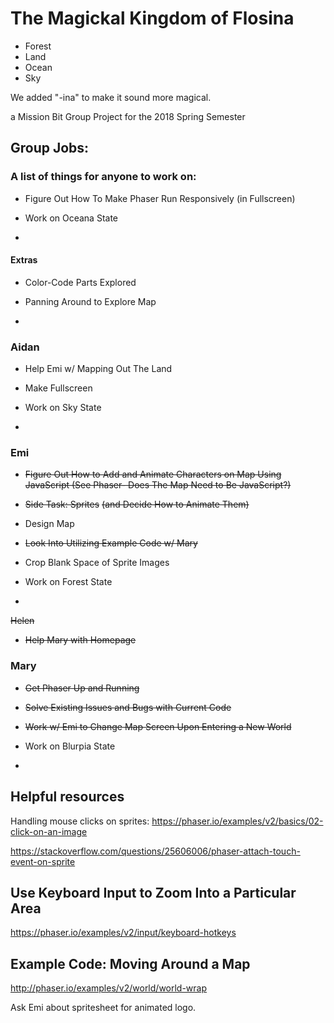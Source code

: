 # The Magickal Kingdom of Flosina

* Forest
* Land
* Ocean
* Sky

We added "-ina" to make it sound more magical.

a Mission Bit Group Project for the 2018 Spring Semester

## Group Jobs:

### A list of things for anyone to work on:

* Figure Out How To Make Phaser Run Responsively (in Fullscreen)

* Work on Oceana State

* 

#### Extras

* Color-Code Parts Explored

* Panning Around to Explore Map

*


### Aidan

* Help Emi w/ Mapping Out The Land

* Make Fullscreen

* Work on Sky State

* 

### Emi

* ~~Figure Out How to Add and Animate Characters on Map Using JavaScript (See Phaser- Does The Map Need to Be JavaScript?)~~

* ~~Side Task: Sprites~~ ~~(and Decide How to Animate Them)~~

* Design Map

* ~~Look Into Utilizing Example Code w/ Mary~~

* Crop Blank Space of Sprite Images

* Work on Forest State

* 

~~Helen~~

* ~~Help Mary with Homepage~~

### Mary

* ~~Get Phaser Up and Running~~

* ~~Solve Existing Issues and Bugs with Current Code~~

* ~~Work w/ Emi to Change Map Screen Upon Entering a New World~~

* Work on Blurpia State

* 

## Helpful resources

Handling mouse clicks on sprites:
https://phaser.io/examples/v2/basics/02-click-on-an-image

https://stackoverflow.com/questions/25606006/phaser-attach-touch-event-on-sprite

## Use Keyboard Input to Zoom Into a Particular Area

https://phaser.io/examples/v2/input/keyboard-hotkeys

## Example Code: Moving Around a Map

http://phaser.io/examples/v2/world/world-wrap

Ask Emi about spritesheet for animated logo.
